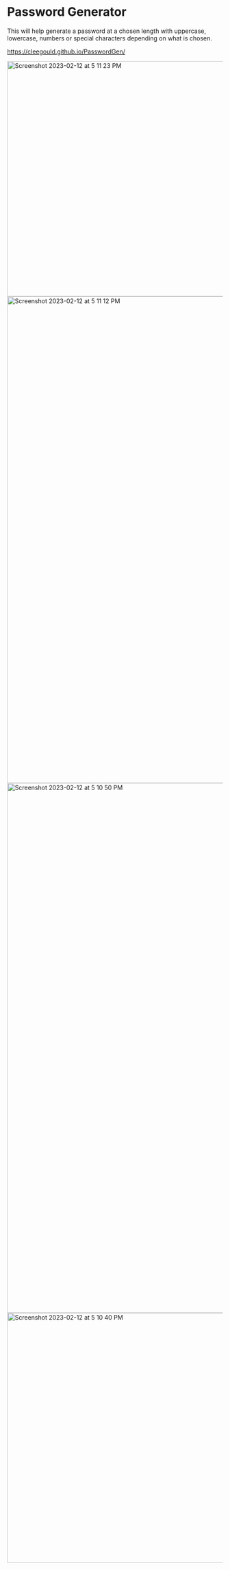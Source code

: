 # Password Generator

This will help generate a password at a chosen length with uppercase, lowercase, numbers or special characters depending on what is chosen. 

https://cleegould.github.io/PasswordGen/

<img width="549" alt="Screenshot 2023-02-12 at 5 11 23 PM" src="https://user-images.githubusercontent.com/121259743/218342006-beeb5978-a2ca-4c6a-b136-3d2f66400ae3.png">
<img width="1135" alt="Screenshot 2023-02-12 at 5 11 12 PM" src="https://user-images.githubusercontent.com/121259743/218342008-aac2baa6-1e0b-4c62-9191-25945783a395.png">
<img width="1236" alt="Screenshot 2023-02-12 at 5 10 50 PM" src="https://user-images.githubusercontent.com/121259743/218342011-4b7f3e88-ad91-426c-bb0f-79c714e5dc60.png">
<img width="583" alt="Screenshot 2023-02-12 at 5 10 40 PM" src="https://user-images.githubusercontent.com/121259743/218342013-e9abff3a-0556-4b7a-9aff-12a7c51ba5ba.png">
